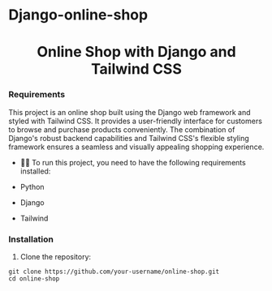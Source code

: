 # Django-online-shop


<h1 align="center">Online Shop with Django and Tailwind CSS</h1>
<h3>Requirements</h3>

<p align="left"> This project is an online shop built using the Django web framework and styled with Tailwind CSS. It provides a user-friendly interface for customers to browse and purchase products conveniently. The combination of Django's robust backend capabilities and Tailwind CSS's flexible styling framework ensures a seamless and visually appealing shopping experience. </p>




- 👨‍💻 To run this project, you need to have the following requirements installed:

-  Python

- Django

- Tailwind


<h3>Installation</h3>

1. Clone the repository:


```console
git clone https://github.com/your-username/online-shop.git
cd online-shop

```
